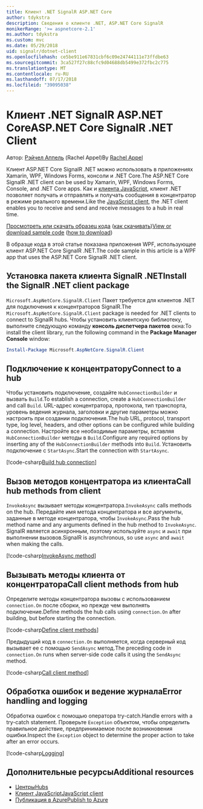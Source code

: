 ```yaml
---
title: Клиент .NET SignalR ASP.NET Core
author: tdykstra
description: Сведения о клиенте .NET, ASP.NET Core SignalR
monikerRange: '>= aspnetcore-2.1'
ms.author: tdykstra
ms.custom: mvc
ms.date: 05/29/2018
uid: signalr/dotnet-client
ms.openlocfilehash: ce5be911e67831cbf6c09e24744111e73ffdbe63
ms.sourcegitcommit: 3ca527f27c88cfc9d04688db5499e372fbc2c775
ms.translationtype: MT
ms.contentlocale: ru-RU
ms.lasthandoff: 07/17/2018
ms.locfileid: "39095038"
---
```

# <a name="aspnet-core-signalr-net-client"></a><span data-ttu-id="48ca4-103">Клиент .NET SignalR ASP.NET Core</span><span class="sxs-lookup"><span data-stu-id="48ca4-103">ASP.NET Core SignalR .NET Client</span></span>

<span data-ttu-id="48ca4-104">Автор: [Рэйчел Аппель](http://twitter.com/rachelappel) (Rachel Appel)</span><span class="sxs-lookup"><span data-stu-id="48ca4-104">By [Rachel Appel](http://twitter.com/rachelappel)</span></span>

<span data-ttu-id="48ca4-105">Клиент ASP.NET Core SignalR .NET можно использовать в приложениях Xamarin, WPF, Windows Forms, консоли и .NET Core.</span><span class="sxs-lookup"><span data-stu-id="48ca4-105">The ASP.NET Core SignalR .NET client can be used by Xamarin, WPF, Windows Forms, Console, and .NET Core apps.</span></span> <span data-ttu-id="48ca4-106">Как и [клиента JavaScript](xref:signalr/javascript-client), клиент .NET позволяет получать и отправлять и получать сообщения в концентратор в режиме реального времени.</span><span class="sxs-lookup"><span data-stu-id="48ca4-106">Like the [JavaScript client](xref:signalr/javascript-client), the .NET client enables you to receive and send and receive messages to a hub in real time.</span></span>

<span data-ttu-id="48ca4-107">[Просмотреть или скачать образец кода](https://github.com/aspnet/Docs/tree/live/aspnetcore/signalr/dotnet-client/sample) ([как скачивать](xref:tutorials/index#how-to-download-a-sample))</span><span class="sxs-lookup"><span data-stu-id="48ca4-107">[View or download sample code](https://github.com/aspnet/Docs/tree/live/aspnetcore/signalr/dotnet-client/sample) ([how to download](xref:tutorials/index#how-to-download-a-sample))</span></span>

<span data-ttu-id="48ca4-108">В образце кода в этой статье показана приложения WPF, использующее клиент ASP.NET Core SignalR .NET.</span><span class="sxs-lookup"><span data-stu-id="48ca4-108">The code sample in this article is a WPF app that uses the ASP.NET Core SignalR .NET client.</span></span>

## <a name="install-the-signalr-net-client-package"></a><span data-ttu-id="48ca4-109">Установка пакета клиента SignalR .NET</span><span class="sxs-lookup"><span data-stu-id="48ca4-109">Install the SignalR .NET client package</span></span>

<span data-ttu-id="48ca4-110">`Microsoft.AspNetCore.SignalR.Client` Пакет требуется для клиентов .NET для подключения к концентраторов SignalR.</span><span class="sxs-lookup"><span data-stu-id="48ca4-110">The `Microsoft.AspNetCore.SignalR.Client` package is needed for .NET clients to connect to SignalR hubs.</span></span> <span data-ttu-id="48ca4-111">Чтобы установить клиентскую библиотеку, выполните следующую команду **консоль диспетчера пакетов** окна:</span><span class="sxs-lookup"><span data-stu-id="48ca4-111">To install the client library, run the following command in the **Package Manager Console** window:</span></span>

```powershell
Install-Package Microsoft.AspNetCore.SignalR.Client
```

## <a name="connect-to-a-hub"></a><span data-ttu-id="48ca4-112">Подключение к концентратору</span><span class="sxs-lookup"><span data-stu-id="48ca4-112">Connect to a hub</span></span>

<span data-ttu-id="48ca4-113">Чтобы установить подключение, создайте `HubConnectionBuilder` и вызвать `Build`.</span><span class="sxs-lookup"><span data-stu-id="48ca4-113">To establish a connection, create a `HubConnectionBuilder` and call `Build`.</span></span> <span data-ttu-id="48ca4-114">URL-адрес концентратора, протокола, тип транспорта, уровень ведения журнала, заголовки и другие параметры можно настроить при создании подключения.</span><span class="sxs-lookup"><span data-stu-id="48ca4-114">The hub URL, protocol, transport type, log level, headers, and other options can be configured while building a connection.</span></span> <span data-ttu-id="48ca4-115">Настройте все необходимые параметры, вставляя `HubConnectionBuilder` методы в `Build`.</span><span class="sxs-lookup"><span data-stu-id="48ca4-115">Configure any required options by inserting any of the `HubConnectionBuilder` methods into `Build`.</span></span> <span data-ttu-id="48ca4-116">Установить подключение с `StartAsync`.</span><span class="sxs-lookup"><span data-stu-id="48ca4-116">Start the connection with `StartAsync`.</span></span>

[!code-csharp[Build hub connection](dotnet-client/sample/signalrchatclient/MainWindow.xaml.cs?highlight=15-17,33)]

## <a name="call-hub-methods-from-client"></a><span data-ttu-id="48ca4-117">Вызов методов концентратора из клиента</span><span class="sxs-lookup"><span data-stu-id="48ca4-117">Call hub methods from client</span></span>

<span data-ttu-id="48ca4-118">`InvokeAsync` вызывает методы концентратора.</span><span class="sxs-lookup"><span data-stu-id="48ca4-118">`InvokeAsync` calls methods on the hub.</span></span> <span data-ttu-id="48ca4-119">Передайте имя метода концентратора и все аргументы, заданные в методе концентратора, чтобы `InvokeAsync`.</span><span class="sxs-lookup"><span data-stu-id="48ca4-119">Pass the hub method name and any arguments defined in the hub method to `InvokeAsync`.</span></span> <span data-ttu-id="48ca4-120">SignalR является асинхронным, поэтому используйте `async` и `await` при выполнении вызовов.</span><span class="sxs-lookup"><span data-stu-id="48ca4-120">SignalR is asynchronous, so use `async` and `await` when making the calls.</span></span>

[!code-csharp[InvokeAsync method](dotnet-client/sample/signalrchatclient/MainWindow.xaml.cs?range=48-49)]

## <a name="call-client-methods-from-hub"></a><span data-ttu-id="48ca4-121">Вызывать методы клиента от концентратора</span><span class="sxs-lookup"><span data-stu-id="48ca4-121">Call client methods from hub</span></span>

<span data-ttu-id="48ca4-122">Определите методы концентратора вызовы с использованием `connection.On` после сборки, но прежде чем выполнять подключение.</span><span class="sxs-lookup"><span data-stu-id="48ca4-122">Define methods the hub calls using `connection.On` after building, but before starting the connection.</span></span>

[!code-csharp[Define client methods](dotnet-client/sample/signalrchatclient/MainWindow.xaml.cs?range=22-29)]

<span data-ttu-id="48ca4-123">Предыдущий код в `connection.On` выполняется, когда серверный код вызывает ее с помощью `SendAsync` метод.</span><span class="sxs-lookup"><span data-stu-id="48ca4-123">The preceding code in `connection.On` runs when server-side code calls it using the `SendAsync` method.</span></span>

[!code-csharp[Call client method](dotnet-client/sample/signalrchat/hubs/chathub.cs?range=8-11)]

## <a name="error-handling-and-logging"></a><span data-ttu-id="48ca4-124">Обработка ошибок и ведение журнала</span><span class="sxs-lookup"><span data-stu-id="48ca4-124">Error handling and logging</span></span>

<span data-ttu-id="48ca4-125">Обработка ошибок с помощью оператора try-catch.</span><span class="sxs-lookup"><span data-stu-id="48ca4-125">Handle errors with a try-catch statement.</span></span> <span data-ttu-id="48ca4-126">Проверьте `Exception` объектом, чтобы определить правильное действие, предпринимаемое после возникновения ошибки.</span><span class="sxs-lookup"><span data-stu-id="48ca4-126">Inspect the `Exception` object to determine the proper action to take after an error occurs.</span></span>

[!code-csharp[Logging](dotnet-client/sample/signalrchatclient/MainWindow.xaml.cs?range=46-54)]

## <a name="additional-resources"></a><span data-ttu-id="48ca4-127">Дополнительные ресурсы</span><span class="sxs-lookup"><span data-stu-id="48ca4-127">Additional resources</span></span>

* [<span data-ttu-id="48ca4-128">Центры</span><span class="sxs-lookup"><span data-stu-id="48ca4-128">Hubs</span></span>](xref:signalr/hubs)
* [<span data-ttu-id="48ca4-129">Клиент JavaScript</span><span class="sxs-lookup"><span data-stu-id="48ca4-129">JavaScript client</span></span>](xref:signalr/javascript-client)
* [<span data-ttu-id="48ca4-130">Публикация в Azure</span><span class="sxs-lookup"><span data-stu-id="48ca4-130">Publish to Azure</span></span>](xref:signalr/publish-to-azure-web-app)
